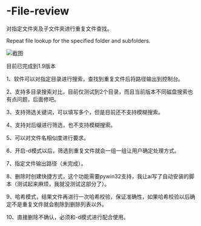 # -File-review
对指定文件夹及子文件夹进行重复文件查找。

Repeat file lookup for the specified folder and subfolders.

![截图](https://github.com/user-attachments/assets/acfbc970-1fb5-4894-9625-cd6e0d6bb687)

目前已完成到1.9版本

1、软件可以对指定目录进行搜索，查找到重复文件后将路径输出到控制台。

2、支持多目录搜索对比，目前仅测试到2个目录，而且当前版本不同磁盘搜索也有点问题，后面修吧。

3、支持筛选关键词，可以填写多个，但是目前还不支持模糊搜索。

4、支持对后缀进行筛选，也不支持模糊搜索。

5、可以对文件名相似度进行要求。

6、开启-d模式以后，筛选到重复文件就会一组一组让用户确定处理方式。

7、指定文件输出路径（未完成）。

8、删除时创建快捷方式，这个功能需要pywin32支持，我让ai写了自动安装的脚本（测试起来麻烦，我就没测试这部分了）。

9、哈希模式，结果文件再进行一次哈希校验，保证准确性，如果哈希校验以后确定不是重复文件就会剔除到删除列表以外。

10、直接删除不确认，必须和-d模式进行配合使用。
